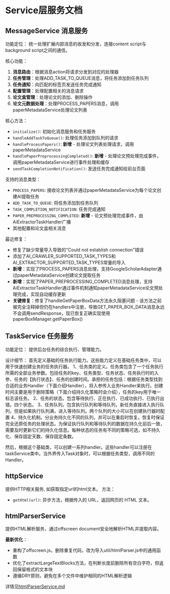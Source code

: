 # Service层服务文档

## MessageService 消息服务

功能定位：
统一处理扩展内部消息的收发和分发，连接content script与background script之间的通信。

核心功能：
1. **消息路由**：根据消息action将请求分发到对应的处理器
2. **任务管理**：处理ADD_TASK_TO_QUEUE消息，将任务添加到任务队列
3. **任务通知**：向匹配的标签页发送任务完成通知
4. **配置管理**：处理配置相关的消息请求
5. **论文盒管理**：处理论文的添加、删除操作
6. **论文元数据处理**：处理PROCESS_PAPERS消息，调用paperMetadataService处理论文列表

核心方法：
- `initialize()`: 初始化消息服务和任务服务
- `handleAddTaskToQueue()`: 处理任务添加到队列的请求
- `handleProcessPapers()`: **新增** - 处理论文列表处理请求，调用paperMetadataService
- `handlePaperPreprocessingCompleted()`: **新增** - 处理论文预处理完成事件，调用paperMetadataService进行事件处理和缓存
- `sendTaskCompletionNotification()`: 发送任务完成通知给前台页面

支持的消息类型：
- `PROCESS_PAPERS`: 接收论文列表并通过paperMetadataService为每个论文创建AI提取任务
- `ADD_TASK_TO_QUEUE`: 将任务添加到任务队列
- `TASK_COMPLETION_NOTIFICATION`: 任务完成通知
- `PAPER_PREPROCESSING_COMPLETED`: **新增** - 论文预处理完成事件，由AiExtractorTaskHandler广播
- 其他配置和论文盒相关消息

最近修复：
- 修复了缺少常量导入导致的"Could not establish connection"错误
- 添加了AI_CRAWLER_SUPPORTED_TASK_TYPES和AI_EXTRACTOR_SUPPORTED_TASK_TYPES常量的导入
- **新增**：实现了PROCESS_PAPERS消息处理，支持GoogleScholarAdapter通过paperMetadataService创建论文提取任务
- **新增**：实现了PAPER_PREPROCESSING_COMPLETED消息处理，支持AiExtractorTaskHandler通过事件机制通知paperMetadataService论文预处理完成，实现自动缓存更新
- **关键修复**：修复了handleGetPaperBoxData方法永久阻塞问题 - 该方法之前被完全注释掉但仍在handlers中注册，导致GET_PAPER_BOX_DATA消息永远不会调用sendResponse，现已恢复正确实现使用paperBoxManager.getPaperBox()

## TaskService 任务服务

功能定位：
提供后台任务的综合执行、管理能力。

设计细节：
首先定义基础的任务执行能力。这些能力定义在基础任务类中，可以用于快速创建业务的任务执行器。
1、任务类的定义。任务类包含了一个任务执行所需的全部业务参数。包括任务的key、任务类型、任务状态、任务执行时的入参、任务的【执行状态】、任务的创建时间。承担的任务包括：根据任务类型找到合适的业务Handler（下面介绍Handler），将入参传入业务Handler来执行。创建时间主要是用于删除策略（下面介绍持久化策略时会介绍），任务的key用于唯一标志该任务。
2、任务的状态。包含等待执行、正在执行、已成功执行、已执行出错。四个状态。
3、任务队列。包含执行队列和等待队列，新任务直接进入执行队列，但是如果执行队列满，进入等待队列。两个队列的大小可以在创建执行器时配置
4、持久化机制。分业务持久化不同的队列，并可以在重启时恢复。恢复时保证完全还原任务的处理状态。为保证执行队列和等待队列的数据在持久化前后一致，需要及时更新它们的持久化信息。每种状态的任务有不同的策略可选，如不持久化、保存固定天数、保存固定条数。


然后，根据这个基础类，可以创建一系列handler。这些handler可以注册在taskService类中。当外界传入Task对象时，可以根据任务类型，调用不同的Handler。

## httpService
提供HTTP相关服务, 如获取指定url的html文本。
方法：
- `getHtml(url)`: 异步方法，根据传入的 URL，返回网页的 HTML 文本。

## htmlParserService
提供HTML解析服务，通过offscreen document安全地解析HTML并提取内容。

**最新优化**：
- 重构了offscreen.js，删除重复代码，改为导入util/htmlParser.js中的通用函数
- 优化了extractLargeTextBlocks方法，在判断长度前删除所有空白字符，但返回保留格式的文本块
- 遵循DRY原则，避免在多个文件中维护相同的HTML解析逻辑

详情见[htmlParserService.md](./htmlParserService.md)
